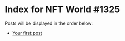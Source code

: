 # Index for NFT World #1325
Posts will be displayed in the order below:

- [Your first post](./001-first.md)

